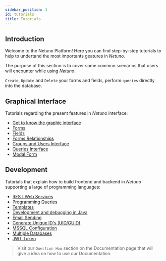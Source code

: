 ```yaml
---
sidebar_position: 3
id: tutorials
title: Tutorials
---
```


## Introduction
Welcome to the Netuno Platform! Here you can find step-by-step tutorials to help to undertand the most importants geatures in _Netuno_.

The purpose of this section is to cover some common scenarios that users will encounter while using _Netuno_.

`Create`, `Update` and `Delete` your forms and fields, perform `queries` directly into the database.


## Graphical Interface
Tutorials regarding the present features in _Netuno_ interface:

* [Get to know the graphic interface](../academy/ui/graphical-interface.md)
* [Forms](../academy/ui/forms.md)
* [Fields](../academy/ui/fields.md)
* [Forms Relationships](../academy/ui/relationships-between-forms.md)
* [Groups and Users Interface](../academy/ui/user-groups.md)
* [Queries Interface](../academy/ui/queries-interface.md)
* [Modal Form](../academy/ui/modal-form.md)

## Development
Tutorials that explain how to build frontend and backend in  _Netuno_ supporting a large of programming languages:

* [REST Web Services](../academy/server/services/rest.md)
* [Programming Queries](../academy/server/services/db-query)
* [Templates](../academy/server/templates.md)
* [Development and debugging in Java](../academy/server/development-debug-java.md)
* [Email Sending](../academy/server/services/sending-emails.md)
* [Generate Unique ID's (UID/GUID)](../academy/server/services/generate-uid-guid.md)
* [MSSQL Configuration](../academy/server/database/mssql.md)
* [Multiple Databases](../academy/server/database/multiple-databases.md)
* [JWT Token](../academy/server/services/jwt.md)

>Visit our ``Question How`` section on the Documentation page that will give a idea on how to use our Documentation.
